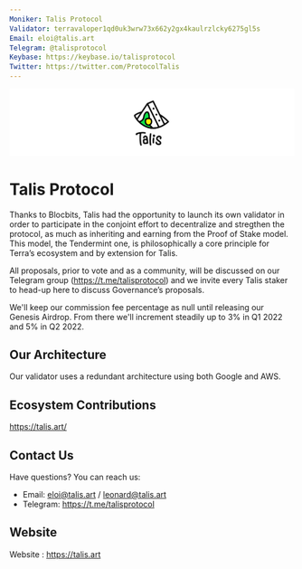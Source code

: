 ```yaml
---
Moniker: Talis Protocol
Validator: terravaloper1qd0uk3wrw73x662y2gx4kaulrzlcky6275gl5s
Email: eloi@talis.art
Telegram: @talisprotocol
Keybase: https://keybase.io/talisprotocol
Twitter: https://twitter.com/ProtocolTalis
---
```


<p align="center">
  <img src="talis-protocol.png">
</p>

# Talis Protocol

Thanks to Blocbits, Talis had the opportunity to launch its own validator in order to participate in the conjoint effort to decentralize and stregthen the protocol, as much as inheriting and earning from the Proof of Stake model. 
This model, the Tendermint one, is philosophically a core principle for Terra’s ecosystem and by extension for Talis.

All proposals, prior to vote and as a community, will be discussed on our Telegram group (https://t.me/talisprotocol) and we invite every Talis staker to head-up here to discuss Governance’s proposals. 

We'll keep our commission fee percentage as null until releasing our Genesis Airdrop.
From there we'll increment steadily up to 3% in Q1 2022 and 5% in Q2 2022.

## Our Architecture

Our validator uses a redundant architecture using both Google and AWS.

## Ecosystem Contributions

https://talis.art/

## Contact Us

Have questions? You can reach us:

- Email: eloi@talis.art / leonard@talis.art
- Telegram: https://t.me/talisprotocol

## Website

Website : https://talis.art